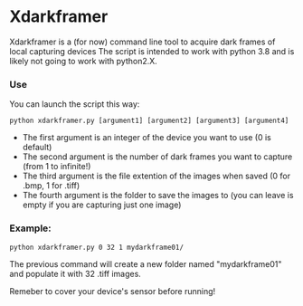 # Xdarkframer

Xdarkframer is a (for now) command line tool to acquire dark frames of local capturing devices
The script is intended to work with python 3.8 and is likely not going to work with python2.X.


### Use

You can launch the script this way:

```
python xdarkframer.py [argument1] [argument2] [argument3] [argument4]
```

- The first argument is an integer of the device you want to use (0 is default)
- The second argument is the number of dark frames you want to capture (from 1 to infinite!)
- The third argument is the file extention of the images when saved (0 for .bmp, 1 for .tiff)
- The fourth argument is the folder to save the images to (you can leave is empty if you are capturing just one image)

### Example:
```
python xdarkframer.py 0 32 1 mydarkframe01/
```

The previous command will create a new folder named "mydarkframe01" and populate it with 32 .tiff images.

Remeber to cover your device's sensor before running!
